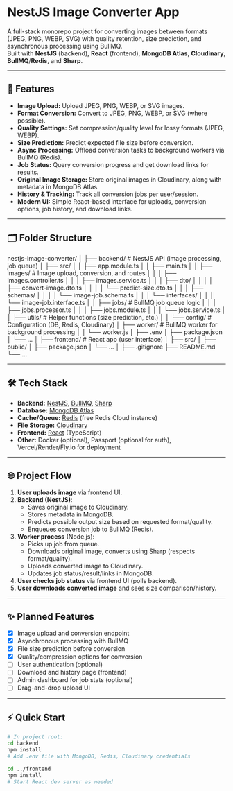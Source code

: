 # NestJS Image Converter App

A full-stack monorepo project for converting images between formats (JPEG, PNG, WEBP, SVG) with quality retention, size prediction, and asynchronous processing using BullMQ.  
Built with **NestJS** (backend), **React** (frontend), **MongoDB Atlas**, **Cloudinary**, **BullMQ**/**Redis**, and **Sharp**.

---

## 🚀 Features

- **Image Upload:** Upload JPEG, PNG, WEBP, or SVG images.
- **Format Conversion:** Convert to JPEG, PNG, WEBP, or SVG (where possible).
- **Quality Settings:** Set compression/quality level for lossy formats (JPEG, WEBP).
- **Size Prediction:** Predict expected file size before conversion.
- **Async Processing:** Offload conversion tasks to background workers via BullMQ (Redis).
- **Job Status:** Query conversion progress and get download links for results.
- **Original Image Storage:** Store original images in Cloudinary, along with metadata in MongoDB Atlas.
- **History & Tracking:** Track all conversion jobs per user/session.
- **Modern UI:** Simple React-based interface for uploads, conversion options, job history, and download links.

---

## 🗂️ Folder Structure

nestjs-image-converter/
│
├── backend/ # NestJS API (image processing, job queue)
│ ├── src/
│ │ ├── app.module.ts
│ │ ├── main.ts
│ │ ├── images/ # Image upload, conversion, and routes
│ │ │ ├── images.controller.ts
│ │ │ ├── images.service.ts
│ │ │ ├── dto/
│ │ │ │ ├── convert-image.dto.ts
│ │ │ │ └── predict-size.dto.ts
│ │ │ ├── schemas/
│ │ │ │ └── image-job.schema.ts
│ │ │ └── interfaces/
│ │ │ └── image-job.interface.ts
│ │ ├── jobs/ # BullMQ job queue logic
│ │ │ ├── jobs.processor.ts
│ │ │ ├── jobs.module.ts
│ │ │ └── jobs.service.ts
│ │ ├── utils/ # Helper functions (size prediction, etc.)
│ │ └── config/ # Configuration (DB, Redis, Cloudinary)
│ ├── worker/ # BullMQ worker for background processing
│ │ └── worker.js
│ ├── .env
│ ├── package.json
│ └── ...
│
├── frontend/ # React app (user interface)
│ ├── src/
│ ├── public/
│ ├── package.json
│ └── ...
│
├── .gitignore
├── README.md
└── ...


---

## 🛠️ Tech Stack

- **Backend:** [NestJS](https://nestjs.com/), [BullMQ](https://docs.bullmq.io/), [Sharp](https://sharp.pixelplumbing.com/)
- **Database:** [MongoDB Atlas](https://www.mongodb.com/atlas/database)
- **Cache/Queue:** [Redis](https://redis.com/) (free Redis Cloud instance)
- **File Storage:** [Cloudinary](https://cloudinary.com/)
- **Frontend:** [React](https://react.dev/) (TypeScript)
- **Other:** Docker (optional), Passport (optional for auth), Vercel/Render/Fly.io for deployment

---

## 🌐 Project Flow

1. **User uploads image** via frontend UI.
2. **Backend (NestJS)**:
    - Saves original image to Cloudinary.
    - Stores metadata in MongoDB.
    - Predicts possible output size based on requested format/quality.
    - Enqueues conversion job to BullMQ (Redis).
3. **Worker process** (Node.js):
    - Picks up job from queue.
    - Downloads original image, converts using Sharp (respects format/quality).
    - Uploads converted image to Cloudinary.
    - Updates job status/result/links in MongoDB.
4. **User checks job status** via frontend UI (polls backend).
5. **User downloads converted image** and sees size comparison/history.

---

## ✨ Planned Features

- [x] Image upload and conversion endpoint
- [x] Asynchronous processing with BullMQ
- [x] File size prediction before conversion
- [x] Quality/compression options for conversion
- [ ] User authentication (optional)
- [ ] Download and history page (frontend)
- [ ] Admin dashboard for job stats (optional)
- [ ] Drag-and-drop upload UI

---

## ⚡️ Quick Start

```bash
# In project root:
cd backend
npm install
# Add .env file with MongoDB, Redis, Cloudinary credentials

cd ../frontend
npm install
# Start React dev server as needed
